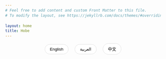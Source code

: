 ```yaml
---
# Feel free to add content and custom Front Matter to this file.
# To modify the layout, see https://jekyllrb.com/docs/themes/#overriding-theme-defaults

layout: home
title: Hobe
---
```


<div class="language-switcher">
  <button onclick="switchLanguage('en')" class="lang-btn">English</button>
  <button onclick="switchLanguage('ar')" class="lang-btn">العربية</button>
  <button onclick="switchLanguage('zh')" class="lang-btn">中文</button>
</div>

<div class="content-wrapper">
  <!-- 英文内容 -->
  <div class="lang-content" id="en-content">
    <div class="hero">
      <div class="hero-content">
        <img src="/assets/images/Hobe.png" alt="Hobe Logo" class="hero-logo">
        <h1>Hobe Translator</h1>
        <p class="hero-description">Professional Chinese-Arabic Translation Tool</p>
      </div>
    </div>

    <div class="features">
      <div class="feature-section">
        <h2>Elegant Translation Experience</h2>
        <p>Clean interface design with fast translation response makes your translation work easier.</p>
        <div class="screenshots">
          <img src="/assets/images/screen-shot-ar.jpg" alt="Arabic Interface" class="screenshot">
          <img src="/assets/images/screen-shot-en.jpg" alt="English Interface" class="screenshot">
        </div>
      </div>

      <div class="feature-section">
        <h2>Key Features</h2>
        <ul>
          <li>🌐 Bidirectional translation between Chinese and Arabic</li>
          <li>🎯 Translation engine optimized for Arabic</li>
          <li>🎨 Full RTL (Right-to-Left) interface support</li>
          <li>🎤 Voice input and playback support</li>
          <li>✨ Smart translation optimization</li>
        </ul>
      </div>

      <div class="try-section">
        <h2>Try Now</h2>
        <div class="token-options">
          <div class="button-option">
            <p class="option-title">Option 1: Open in Browser</p>
            <a href="https://hobe.hobe.chat/static/get-token.html" class="get-token-btn">Open Hobe →</a>
          </div>
          <div class="qr-option">
            <p class="option-title">Option 2: Scan QR Code</p>
            <img src="/assets/images/qrcode.png" alt="Test Token QR Code" class="qr-code">
          </div>
        </div>
      </div>
    </div>
  </div>

  <!-- 阿拉伯语内容 -->
  <div class="lang-content" id="ar-content" dir="rtl">
    <div class="hero">
      <div class="hero-content">
        <img src="/assets/images/Hobe.png" alt="Hobe Logo" class="hero-logo">
        <h1>مترجم هوبي</h1>
        <p class="hero-description">أداة احترافية للترجمة بين الصينية والعربية</p>
      </div>
    </div>

    <div class="features">
      <div class="feature-section">
        <h2>تجربة ترجمة أنيقة</h2>
        <p>تصميم واجهة نظيف مع استجابة ترجمة سريعة يجعل عملك في الترجمة أسهل.</p>
        <div class="screenshots">
          <img src="/assets/images/screen-shot-ar.jpg" alt="واجهة عربية" class="screenshot">
          <img src="/assets/images/screen-shot-en.jpg" alt="واجهة إنجليزية" class="screenshot">
        </div>
      </div>

      <div class="feature-section">
        <h2>الميزات الرئيسية</h2>
        <ul>
          <li>🌐 ترجمة ثنائية الاتجاه بين الصينية والعربية</li>
          <li>🎯 محرك ترجمة مُحسّن للغة العربية</li>
          <li>🎨 دعم كامل لواجهة RTL</li>
          <li>🎤 دعم الإدخال الصوتي والتشغيل</li>
          <li>✨ تحسين الترجمة الذكية</li>
        </ul>
      </div>

      <div class="try-section">
        <h2>جرب الآن</h2>
        <div class="token-options">
          <div class="button-option">
            <p class="option-title">الخيار الأول: فتح في المتصفح</p>
            <a href="https://hobe.hobe.chat/static/get-token.html" class="get-token-btn">فتح هوبي ←</a>
          </div>
          <div class="qr-option">
            <p class="option-title">الخيار الثاني: مسح رمز QR</p>
            <img src="/assets/images/qrcode.png" alt="رمز QR للاختبار" class="qr-code">
          </div>
        </div>
      </div>
    </div>
  </div>

  <!-- 中文内容 -->
  <div class="lang-content" id="zh-content">
    <div class="hero">
      <div class="hero-content">
        <img src="/assets/images/Hobe.png" alt="Hobe Logo" class="hero-logo">
        <h1>Hobe Translator</h1>
        <p class="hero-description">专业的中阿互译工具</p>
      </div>
    </div>

    <div class="features">
      <div class="feature-section">
        <h2>优雅的翻译体验</h2>
        <p>简洁的界面设计，快速的翻译响应，让您的翻译工作更加轻松。</p>
        <div class="screenshots">
          <img src="/assets/images/screen-shot-ar.jpg" alt="阿拉伯语界面" class="screenshot">
          <img src="/assets/images/screen-shot-en.jpg" alt="英语界面" class="screenshot">
        </div>
      </div>

      <div class="feature-section">
        <h2>特色功能</h2>
        <ul>
          <li>🌐 支持中文与阿拉伯语的双向翻译</li>
          <li>🎯 针对阿拉伯语优化的翻译引擎</li>
          <li>🎨 完整支持阿拉伯语从右到左（RTL）的界面布局</li>
          <li>🎤 支持语音输入和语音播放</li>
          <li>✨ 智能优化翻译结果</li>
        </ul>
      </div>

      <div class="try-section">
        <h2>立即体验</h2>
        <div class="token-options">
          <div class="button-option">
            <p class="option-title">方式一：浏览器打开</p>
            <a href="https://hobe.hobe.chat/static/get-token.html" class="get-token-btn">打开 Hobe →</a>
          </div>
          <div class="qr-option">
            <p class="option-title">方式二：扫描二维码</p>
            <img src="/assets/images/qrcode.png" alt="测试 Token 二维码" class="qr-code">
          </div>
        </div>
      </div>
    </div>
  </div>
</div>

<style>
.content-wrapper {
  max-width: 800px;
  margin: 0 auto;
  padding: 0 1rem;
}

.language-switcher {
  text-align: center;
  margin: 1rem 0;
  max-width: 800px;
  margin-left: auto;
  margin-right: auto;
  padding: 0 1rem;
}

.lang-btn {
  padding: 0.5rem 1rem;
  margin: 0 0.5rem;
  border: 1px solid #ddd;
  border-radius: 20px;
  background: white;
  cursor: pointer;
  transition: all 0.3s ease;
}

.lang-btn:hover {
  background: #fff5f2;
}

.lang-btn.active {
  background: #ffe4dc;
  border-color: #ffcdb9;
}

.lang-content {
  display: none;
}

.lang-content.active {
  display: block;
}

.hero {
  text-align: center;
  padding: 4rem 0;
  background: linear-gradient(135deg, #fff5f2 0%, #ffe4dc 100%);
  border-radius: 20px;
  margin: 2rem 0;
}

.hero-logo {
  width: 120px;
  height: 120px;
  margin-bottom: 1rem;
}

.hero-description {
  font-size: 1.5rem;
  color: #666;
}

.features {
  max-width: 1200px;
  margin: 0 auto;
  padding: 2rem 0;
}

.feature-section {
  margin: 4rem 0;
}

.screenshots {
  display: flex;
  gap: 2rem;
  justify-content: center;
  margin: 2rem 0;
  flex-wrap: wrap;
}

.screenshot {
  max-width: 300px;
  border-radius: 12px;
  box-shadow: 0 4px 12px rgba(0, 0, 0, 0.1);
}

.feature-section ul {
  list-style: none;
  padding: 0;
}

.feature-section li {
  margin: 1rem 0;
  font-size: 1.1rem;
}

.try-section {
  text-align: center;
  margin: 4rem 0;
}

.token-options {
  display: flex;
  flex-direction: row;
  justify-content: center;
  align-items: center;
  gap: 4rem;
  margin-top: 2rem;
  max-width: 600px;
  margin-left: auto;
  margin-right: auto;
}

.qr-option,
.button-option {
  text-align: center;
  width: 200px;
}

.option-title {
  font-size: 1.1rem;
  color: var(--text-color);
  margin-bottom: 1rem;
  font-weight: 500;
}

.qr-code {
  width: 200px;
  margin: 0;
}

.get-token-btn {
  display: inline-block;
  width: 200px;
  padding: 1rem 0;
  background: var(--primary-color, #007AFF);
  color: white;
  text-decoration: none;
  border-radius: 6px;
  font-weight: 500;
  transition: background-color 0.2s;
  font-size: 1.2rem;
}

.get-token-btn:hover {
  background: var(--primary-color-dark, #0056b3);
  text-decoration: none;
}

@media (max-width: 768px) {
  .screenshots {
    flex-direction: column;
    align-items: center;
  }
  
  .screenshot {
    max-width: 100%;
  }

  .token-options {
    flex-direction: column;
    gap: 2rem;
  }
  
  .qr-option,
  .button-option {
    width: 100%;
    max-width: 300px;
  }
  
  .get-token-btn {
    width: 100%;
    max-width: 300px;
  }
}
</style>

<script>
function getBrowserLanguage() {
  // 获取浏览器语言
  const lang = navigator.language || navigator.userLanguage;
  
  // 简单的语言映射
  if (lang.startsWith('zh')) {
    return 'zh';
  } else if (lang.startsWith('ar')) {
    return 'ar';
  } else {
    return 'en';
  }
}

function switchLanguage(lang) {
  // 移除所有语言内容的 active 类
  document.querySelectorAll('.lang-content').forEach(el => {
    el.classList.remove('active');
  });
  
  // 移除所有语言按钮的 active 类
  document.querySelectorAll('.lang-btn').forEach(el => {
    el.classList.remove('active');
  });
  
  // 激活选中的语言内容和按钮
  document.getElementById(`${lang}-content`).classList.add('active');
  document.querySelector(`.lang-btn[onclick="switchLanguage('${lang}')"]`).classList.add('active');
  
  // 设置 HTML 的 lang 属性
  document.documentElement.lang = lang;
  
  // 存储语言选择
  localStorage.setItem('preferredLanguage', lang);
}

// 页面加载时，根据存储的语言或浏览器语言初始化
document.addEventListener('DOMContentLoaded', () => {
  const storedLang = localStorage.getItem('preferredLanguage');
  const initialLang = storedLang || getBrowserLanguage();
  switchLanguage(initialLang);
});
</script>
